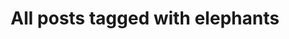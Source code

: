 ---
layout: tag
title: "All posts tagged with elephants"
permalink: /weblog/tags/elephants/
taxonomy: elephants
---